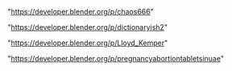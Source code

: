 "https://developer.blender.org/p/chaos666"

"https://developer.blender.org/p/dictionaryish2"

"https://developer.blender.org/p/Lloyd_Kemper"

"https://developer.blender.org/p/pregnancyabortiontabletsinuae"

